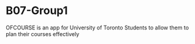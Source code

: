 # B07-Group1

OFCOURSE is an app for University of Toronto Students to allow them to plan their courses effectively
